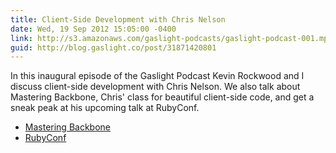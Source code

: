 ```yaml
---
title: Client-Side Development with Chris Nelson
date: Wed, 19 Sep 2012 15:05:00 -0400
link: http://s3.amazonaws.com/gaslight-podcasts/gaslight-podcast-001.mp3
guid: http://blog.gaslight.co/post/31871420801
---
```


In this inaugural episode of the Gaslight Podcast Kevin Rockwood and I discuss
client-side development with Chris Nelson. We also talk about Mastering
Backbone, Chris' class for beautiful client-side code, and get a sneak
peak at his upcoming talk at RubyConf.

 * <a href="https://training.gaslightsoftware.com/">Mastering Backbone</a>
 * <a href="http://rubyconf.org/">RubyConf</a>
